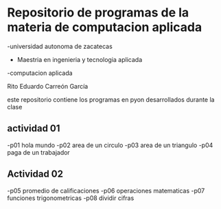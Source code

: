 # Repositorio de programas de la materia de computacion aplicada

-universidad autonoma de zacatecas

- Maestria en ingenieria y tecnologia aplicada

-computacion aplicada

Rito Eduardo Carreón García

este repositorio contiene los programas en pyon desarrollados durante la clase

## actividad 01
-p01 hola mundo
-p02 area de un circulo
-p03 area de un triangulo
-p04 paga de un trabajador

## Actividad 02
-p05 promedio de calificaciones
-p06 operaciones matematicas
-p07 funciones trigonometricas
-p08 dividir cifras